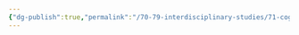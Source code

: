 ```yaml
---
{"dg-publish":true,"permalink":"/70-79-interdisciplinary-studies/71-cognitive-science/71-01-cognitive-science/cognitive-revolution/","tags":[null]}
---
```

